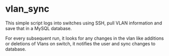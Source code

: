 # vlan_sync

This simple script logs into switches using SSH, pull VLAN information and save that in a MySQL database.

For every subsequent run, it looks for any changes in the vlan like additions or deletions of Vlans on switch, it notifies the user and sync changes to database.
